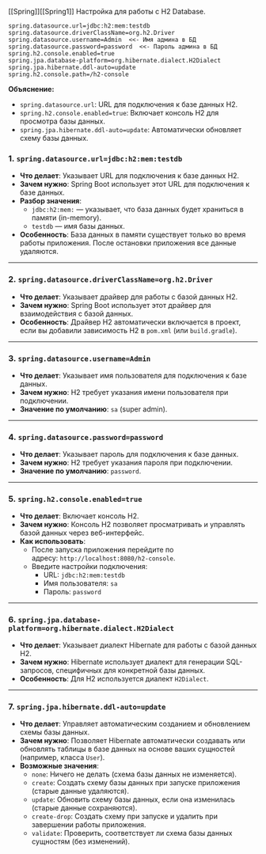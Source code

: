 [[Spring]][[Spring1]]
Настройка для работы с H2 Database.
```properties ignore
spring.datasource.url=jdbc:h2:mem:testdb  
spring.datasource.driverClassName=org.h2.Driver  
spring.datasource.username=Admin  <<- Имя админа в БД
spring.datasource.password=password  <<- Пароль админа в БД
spring.h2.console.enabled=true  
spring.jpa.database-platform=org.hibernate.dialect.H2Dialect  
spring.jpa.hibernate.ddl-auto=update  
spring.h2.console.path=/h2-console
```

**Объяснение:**

- `spring.datasource.url`: URL для подключения к базе данных H2.
- `spring.h2.console.enabled=true`: Включает консоль H2 для просмотра базы данных.
- `spring.jpa.hibernate.ddl-auto=update`: Автоматически обновляет схему базы данных.


### 1. **`spring.datasource.url=jdbc:h2:mem:testdb`**

- **Что делает**: Указывает URL для подключения к базе данных H2.
- **Зачем нужно**: Spring Boot использует этот URL для подключения к базе данных.
- **Разбор значения**:
    - `jdbc:h2:mem:` — указывает, что база данных будет храниться в памяти (in-memory).
    - `testdb` — имя базы данных.
- **Особенность**: База данных в памяти существует только во время работы приложения. После остановки приложения все данные удаляются.
---
### 2. **`spring.datasource.driverClassName=org.h2.Driver`**

- **Что делает**: Указывает драйвер для работы с базой данных H2.
- **Зачем нужно**: Spring Boot использует этот драйвер для взаимодействия с базой данных.
- **Особенность**: Драйвер H2 автоматически включается в проект, если вы добавили зависимость H2 в `pom.xml` (или `build.gradle`).
---
### 3. **`spring.datasource.username=Admin`**

- **Что делает**: Указывает имя пользователя для подключения к базе данных.
- **Зачем нужно**: H2 требует указания имени пользователя при подключении.
- **Значение по умолчанию**: `sa` (super admin).
---
### 4. **`spring.datasource.password=password`**

- **Что делает**: Указывает пароль для подключения к базе данных.
- **Зачем нужно**: H2 требует указания пароля при подключении.
- **Значение по умолчанию**: `password`.
---
### 5. **`spring.h2.console.enabled=true`**

- **Что делает**: Включает консоль H2.
- **Зачем нужно**: Консоль H2 позволяет просматривать и управлять базой данных через веб-интерфейс.
- **Как использовать**:
    - После запуска приложения перейдите по адресу: `http://localhost:8080/h2-console`.
    - Введите настройки подключения:
        - URL: `jdbc:h2:mem:testdb`
        - Имя пользователя: `sa`
        - Пароль: `password`
---
### 6. **`spring.jpa.database-platform=org.hibernate.dialect.H2Dialect`**

- **Что делает**: Указывает диалект Hibernate для работы с базой данных H2.
- **Зачем нужно**: Hibernate использует диалект для генерации SQL-запросов, специфичных для конкретной базы данных.
- **Особенность**: Для H2 используется диалект `H2Dialect`.
---
### 7. **`spring.jpa.hibernate.ddl-auto=update`**

- **Что делает**: Управляет автоматическим созданием и обновлением схемы базы данных.
- **Зачем нужно**: Позволяет Hibernate автоматически создавать или обновлять таблицы в базе данных на основе ваших сущностей (например, класса `User`).
- **Возможные значения**:
    - `none`: Ничего не делать (схема базы данных не изменяется).
    - `create`: Создать схему базы данных при запуске приложения (старые данные удаляются).
    - `update`: Обновить схему базы данных, если она изменилась (старые данные сохраняются).
    - `create-drop`: Создать схему при запуске и удалить при завершении работы приложения.
    - `validate`: Проверить, соответствует ли схема базы данных сущностям (без изменений).
